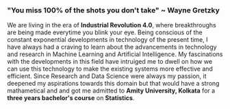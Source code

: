 ### "You miss 100% of the shots you don't take" ~ Wayne Gretzky

We are living in the era of **Industrial Revolution 4.0**,  where breakthroughs are being made everytime you blink your eye. Being conscious of the constant exponential developments in technology of the present time, I have always had a craving to learn about the advancements in technology and research in Machine Learning and Artificial Intelligence. My fascinations with the developments in this field have intruiged me to dwell on how we can use this technology to make the existing systems more effective and efficient. Since Research and Data Science were always my passion, it deepened my aspirations towards this domain but that would have  a strong mathametical and and got me admitted to **Amity University, Kolkata** for a **three years bachelor's course** on **Statistics**. 